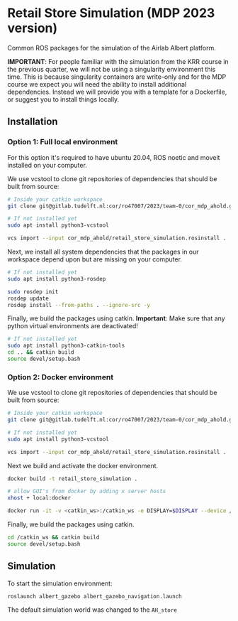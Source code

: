 # Retail Store Simulation (MDP 2023 version)

Common ROS packages for the simulation of the Airlab Albert platform.

**IMPORTANT**: For people familiar with the simulation from the KRR course in the previous quarter, we will not be using a singularity environment this time. This is because singularity containers are write-only and for the MDP course we expect you will need the ability to install additional dependencies. Instead we will provide you with a template for a Dockerfile, or suggest you to install things locally.

## Installation

### Option 1: Full local environment
For this option it's required to have ubuntu 20.04, ROS noetic and moveit installed on your computer.

We use vcstool to clone git repositories of dependencies that should be built from source:
``` bash
# Inside your catkin workspace
git clone git@gitlab.tudelft.nl:cor/ro47007/2023/team-0/cor_mdp_ahold.git

# If not installed yet
sudo apt install python3-vcstool

vcs import --input cor_mdp_ahold/retail_store_simulation.rosinstall .
```

Next, we install all system dependencies that the packages in our workspace depend upon but are missing on your computer.

```bash
# If not installed yet
sudo apt install python3-rosdep

sudo rosdep init
rosdep update
rosdep install --from-paths . --ignore-src -y
```

Finally, we build the packages using catkin.
**Important**: Make sure that any python virtual environments are deactivated!
```bash
# If not installed yet
sudo apt install python3-catkin-tools
cd .. && catkin build
source devel/setup.bash
```

### Option 2: Docker environment

We use vcstool to clone git repositories of dependencies that should be built from source:
``` bash
# Inside your catkin workspace
git clone git@gitlab.tudelft.nl:cor/ro47007/2023/team-0/cor_mdp_ahold.git

# If not installed yet
sudo apt install python3-vcstool

vcs import --input cor_mdp_ahold/retail_store_simulation.rosinstall .
```

Next we build and activate the docker environment.
```bash
docker build -t retail_store_simulation .

# allow GUI's from docker by adding x server hosts
xhost + local:docker

docker run -it -v <catkin_ws>:/catkin_ws -e DISPLAY=$DISPLAY --device /dev/dri:/dev/dri --net host retail_store_simulation
```

Finally, we build the packages using catkin.
```bash
cd /catkin_ws && catkin build
source devel/setup.bash
```

## Simulation

To start the simulation environment:

```bash
roslaunch albert_gazebo albert_gazebo_navigation.launch
```

The default simulation world was changed to the `AH_store`

